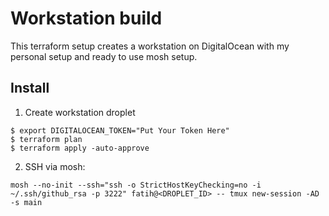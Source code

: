# Workstation build

This terraform setup creates a workstation on DigitalOcean with my personal
setup and ready to use mosh setup.

## Install


1. Create workstation droplet

```
$ export DIGITALOCEAN_TOKEN="Put Your Token Here" 
$ terraform plan
$ terraform apply -auto-approve
```

2. SSH via mosh:

```
mosh --no-init --ssh="ssh -o StrictHostKeyChecking=no -i ~/.ssh/github_rsa -p 3222" fatih@<DROPLET_ID> -- tmux new-session -AD -s main
```
